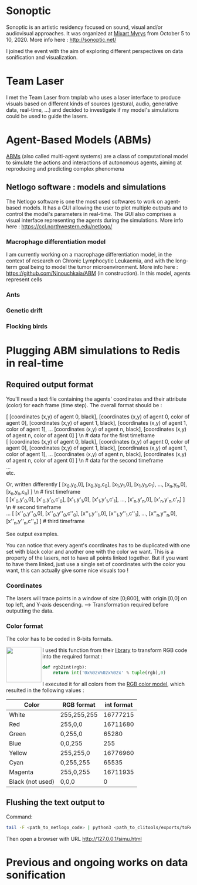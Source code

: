 # Sonoptic

Sonoptic is an artistic residency focused on sound, visual and/or audiovisual approaches. 
It was organized at [Mixart Myrys](http://mixart-myrys.org/) from October 5 to 10, 2020.
More info here : http://sonoptic.net/

I joined the event with the aim of exploring different perspectives on data sonification and visualization.

# Team Laser

I met the Team Laser from tmplab who uses a laser interface to produce visuals based on different kinds of sources (gestural, audio, generative data, real-time, ...) and decided to investigate if my model's simulations could be used to guide the lasers.

# Agent-Based Models (ABMs)

[ABMs](https://en.wikipedia.org/wiki/Agent-based_model) (also called multi-agent systems) are a class of computational model to simulate the actions and interactions of autonomous agents, aiming at reproducing and predicting complex phenomena

## Netlogo software : models and simulations

The Netlogo software is one the most used softwares to work on agent-based models. It has a GUI allowing the user to plot multiple outputs and to control the model's parameters in real-time. The GUI also comprises a visual interface representing the agents during the simulations. More info here : https://ccl.northwestern.edu/netlogo/

### Macrophage differentiation model

I am currently working on a macrophage differentiation model, in the context of research on Chronic Lymphocytic Leukaemia, and with the long-term goal being to model the tumor microenvironment. More info here : https://github.com/Ninouchkaia/ABM (in construction). In this model, agents represent cells

### Ants

### Genetic drift

### Flocking birds

# Plugging ABM simulations to Redis in real-time

## Required output format
You'll need a text file containing the agents' coordinates and their attribute (color) for each frame (time step).
The overall format should be : 

[ [coordinates (x,y) of agent 0, black], [coordinates (x,y) of agent 0, color of agent 0], [coordinates (x,y) of agent 1, black], [coordinates (x,y) of agent 1, color of agent 1], ... [coordinates (x,y) of agent n, black], [coordinates (x,y) of agent n, color of agent 0] ] \n # data for the first timeframe  
[ [coordinates (x,y) of agent 0, black], [coordinates (x,y) of agent 0, color of agent 0], [coordinates (x,y) of agent 1, black], [coordinates (x,y) of agent 1, color of agent 1], ... [coordinates (x,y) of agent n, black], [coordinates (x,y) of agent n, color of agent 0] ] \n # data for the second timeframe  
...  
etc.  
  
Or, written differently
[ [x<sub>0</sub>,y<sub>0</sub>,0], [x<sub>0</sub>,y<sub>0</sub>,c<sub>0</sub>], [x<sub>1</sub>,y<sub>1</sub>,0], [x<sub>1</sub>,y<sub>1</sub>,c<sub>1</sub>], ..., [x<sub>n</sub>,y<sub>n</sub>,0], [x<sub>n</sub>,y<sub>n</sub>,c<sub>n</sub>] ] \n # first timeframe  
[ [x'<sub>0</sub>,y'<sub>0</sub>,0], [x'<sub>0</sub>,y'<sub>0</sub>,c'<sub>0</sub>], [x'<sub>1</sub>,y'<sub>1</sub>,0], [x'<sub>1</sub>,y'<sub>1</sub>,c'<sub>1</sub>], ..., [x'<sub>n</sub>,y'<sub>n</sub>,0], [x'<sub>n</sub>,y'<sub>n</sub>,c'<sub>n</sub>] ] \n # second timeframe  
...
[ [x''<sub>0</sub>,y''<sub>0</sub>,0], [x''<sub>0</sub>,y''<sub>0</sub>,c''<sub>0</sub>], [x''<sub>1</sub>,y''<sub>1</sub>,0], [x''<sub>1</sub>,y''<sub>1</sub>,c''<sub>1</sub>], ..., [x''<sub>n</sub>,y''<sub>n</sub>,0], [x''<sub>n</sub>,y''<sub>n</sub>,c''<sub>n</sub>] ] # third timeframe  

See output examples.  
  
You can notice that every agent's coordinates has to be duplicated with one set with black color and another one with the color we want. This is a property of the lasers, not to have all points linked together. But if you want to have them linked, just use a single set of coordinates with the color you want, this can actually give some nice visuals too !


### Coordinates

The lasers will trace points in a window of size [0;800], with origin [0,0] on top left, and Y-axis descending.
--> Transformation required before outputting the data.

### Color format

The color has to be coded in 8-bits formats. 

<img align="left" src="https://upload.wikimedia.org/wikipedia/commons/thumb/c/c2/AdditiveColor.svg/1024px-AdditiveColor.svg.png" width=96>

I used this function from their [library](https://git.interhacker.space/teamlaser/LJ/src/branch/master/clitools/filters/colorcycle.py) to transform RGB code into the required format :

```python
def rgb2int(rgb):
    return int('0x%02x%02x%02x' % tuple(rgb),0)
```
I executed it for all colors from the [RGB color model](https://en.wikipedia.org/wiki/RGB_color_model), which resulted in the following values :

Color | RGB format | int format
------------ | ------------ | -------------
White | 255,255,255 | 16777215 
Red | 255,0,0 | 16711680 
Green| 0,255,0 | 65280 
Blue | 0,0,255 | 255 
Yellow | 255,255,0 | 16776960 
Cyan | 0,255,255 | 65535 
Magenta | 255,0,255 | 16711935
Black (not used) | 0,0,0 | 0 




## Flushing the text output to 

Command:
```bash
tail -F <path_to_netlogo_code> | python3 <path_to_clitools/exports/toRedis.py> -i 127.0.0.1 -k /pl/0/0
```

Then open a browser with URL http://127.0.0.1/simu.html


# Previous and ongoing works on data sonification
